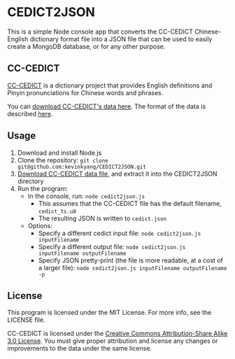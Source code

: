 # CEDICT2JSON

This is a simple Node console app that converts the CC-CEDICT Chinese-English dictionary format file into a JSON file that can be used to easily create a MongoDB database, or for any other purpose.

## CC-CEDICT

[CC-CEDICT](https://cc-cedict.org/wiki/) is a dictionary project that provides English definitions and Pinyin pronunciations for Chinese words and phrases.

You can [download CC-CEDICT's data here](https://www.mdbg.net/chinese/dictionary?page=cc-cedict). The format of the data is described [here](https://cc-cedict.org/wiki/format:syntax).

## Usage
1. Download and install Node.js
2. Clone the repository: `git clone git@github.com:kevinkyang/CEDICT2JSON.git`
3. [Download CC-CEDICT data file](https://www.mdbg.net/chinese/dictionary?page=cc-cedict), and extract it into the CEDICT2JSON directory
4. Run the program:
    - In the console, run: `node cedict2json.js`
        + This assumes that the CC-CEDICT file has the default filename, `cedict_ts.u8`
        + The resulting JSON is written to `cedict.json`
    - Options:
        + Specify a different cedict input file: `node cedict2json.js inputFilename`
        + Specify a different output file: `node cedict2json.js inputFilename outputFilename`
        + Specify JSON pretty-print (the file is more readable, at a cost of a larger file): `node cedict2json.js inputFilename outputFilename -p`

## License

This program is licensed under the MIT License. For more info, see the LICENSE file.

CC-CEDICT is licensed under the [Creative Commons Attribution-Share Alike 3.0 License](https://creativecommons.org/licenses/by-sa/3.0/). You must give proper attribution and license any changes or improvements to the data under the same license.
